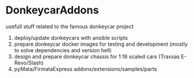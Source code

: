 # DonkeycarAddons

usefull stuff related to the famous donkeycar project

1. deploy/update donkeycars with ansible scripts
2. prepare donkeycar docker images for testing and development (mostly to solve dependencies and version hell)
3. design and prepare donkeycar chassis for 1:16 scaled cars (Traxxas E-Revo/Slash)
4. pyMata/FirmataExpress addons/extensions/samples/parts


